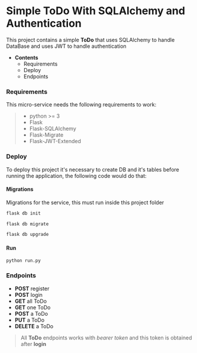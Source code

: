 # Simple ToDo With SQLAlchemy and Authentication

This project contains a simple **ToDo** that uses SQLAlchemy to handle DataBase and uses JWT to handle authentication

* **Contents**
  * Requirements
  * Deploy
  * Endpoints

### Requirements
This micro-service needs the following requirements to work:
>* python >= 3
>* Flask
>* Flask-SQLAlchemy
>* Flask-Migrate
>* Flask-JWT-Extended

### Deploy
To deploy this project it's necessary to create DB and it's tables before running the application, the following code would
 do that:

#### Migrations
Migrations for the service, this must run inside this project folder

```bash
flask db init
```

```bash
flask db migrate
```

```bash
flask db upgrade
```

#### Run
```bash
python run.py
```

### Endpoints

- **POST** register
- **POST** login
- **GET** all ToDo
- **GET** one ToDo
- **POST** a ToDo
- **PUT** a ToDo
- **DELETE** a ToDo

> All **ToDo** endpoints works with *bearer token* and this token is obtained after **login**

